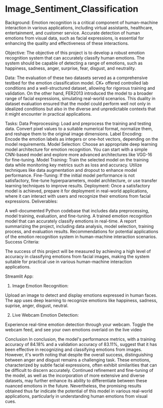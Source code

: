 # Image_Sentiment_Classification

Background:
Emotion recognition is a critical component of human-machine interaction in various applications, including virtual assistants, healthcare, entertainment, and customer service. Accurate detection of human emotions from visual data, such as facial expressions, is essential for enhancing the quality and effectiveness of these interactions.

Objective:
The objective of this project is to develop a robust emotion recognition system that can accurately classify human emotions. The system should be capable of detecting a range of emotions, such as happiness, sadness, anger, surprise, fear, disgust, and neutrality.

Data:
The evaluation of these two datasets served as a comprehensive testbed for the emotion classification model. CK+ offered controlled lab conditions and a well-structured dataset, allowing for rigorous training and validation. On the other hand, FER2013 introduced the model to a broader range of facial expressions, simulating real-world scenarios. This duality in dataset evaluation ensured that the model could perform well not only in idealized conditions but also in the diverse and unpredictable contexts that it might encounter in practical applications.

Tasks:
Data Preprocessing: Load and preprocess the training and testing data. Convert pixel values to a suitable numerical format, normalize them, and reshape them to the original image dimensions.
Label Encoding: Encode the emotion labels as integers or one-hot vectors, depending on the model requirements.
Model Selection: Choose an appropriate deep learning model architecture for emotion recognition. You can start with a simple CNN-based model and explore more advanced architectures like VGG-16 for fine-tuning.
Model Training: Train the selected model on the training data while monitoring key metrics such as loss and accuracy. Utilize techniques like data augmentation and dropout to enhance model performance.
Fine-Tuning: If the initial model performance is not satisfactory, fine-tune hyperparameters, model architecture, or use transfer learning techniques to improve results.
Deployment: Once a satisfactory model is achieved, prepare it for deployment in real-world applications, where it can interact with users and recognize their emotions from facial expressions.
Deliverables:

A well-documented Python codebase that includes data preprocessing, model training, evaluation, and fine-tuning.
A trained emotion recognition model that can accurately classify emotions in real-time.
A report summarizing the project, including data analysis, model selection, training process, and evaluation results.
Recommendations for potential applications of the emotion recognition system in human-machine interaction scenarios.
Success Criteria:

The success of this project will be measured by achieving a high level of accuracy in classifying emotions from facial images, making the system suitable for practical use in various human-machine interaction applications.

Streamlit App:
1. Image Emotion Recognition:

Upload an image to detect and display emotions expressed in human faces. The app uses deep learning to recognize emotions like happiness, sadness, suprise, anger, disgust, neutral.

2. Live Webcam Emotion Detection:

Experience real-time emotion detection through your webcam. Toggle the webcam feed, and see your own emotions overlaid on the live video

Conclusion
In conclusion, the model's performance metrics, with a training accuracy of 84.18% and a validation accuracy of 83.11%, suggest that it has been effective in recognizing and classifying emotions from images. However, it's worth noting that despite the overall success, distinguishing between anger and disgust remains a challenging task. These emotions, characterized by subtle facial expressions, often exhibit similarities that can be difficult to discern accurately. Continued refinement and fine-tuning of the model, as well as the incorporation of more extensive and diverse datasets, may further enhance its ability to differentiate between these nuanced emotions in the future. Nevertheless, the promising results obtained thus far indicate the potential of this model in various real-world applications, particularly in understanding human emotions from visual cues.
